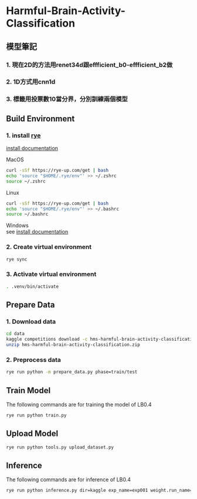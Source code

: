 # Harmful-Brain-Activity-Classification
## 模型筆記

### 1. 現在2D的方法用renet34d跟effficient_b0-effficient_b2做

### 2. 1D方式用cnn1d

### 3. 標籤用投票數10當分界，分別訓練兩個模型


## Build Environment
### 1. install [rye](https://github.com/mitsuhiko/rye)

[install documentation](https://rye-up.com/guide/installation/#installing-rye)

MacOS
```zsh
curl -sSf https://rye-up.com/get | bash
echo 'source "$HOME/.rye/env"' >> ~/.zshrc
source ~/.zshrc
```

Linux
```bash
curl -sSf https://rye-up.com/get | bash
echo 'source "$HOME/.rye/env"' >> ~/.bashrc
source ~/.bashrc
```

Windows  
see [install documentation](https://rye-up.com/guide/installation/)

### 2. Create virtual environment

```bash
rye sync
```

### 3. Activate virtual environment

```bash
. .venv/bin/activate
```

## Prepare Data

### 1. Download data

```bash
cd data
kaggle competitions download -c hms-harmful-brain-activity-classification
unzip hms-harmful-brain-activity-classification.zip
```

### 2. Preprocess data

```bash
rye run python -m prepare_data.py phase=train/test
```

## Train Model
The following commands are for training the model of LB0.4
```bash
rye run python train.py
```

## Upload Model
```bash
rye run python tools.py upload_dataset.py
```

## Inference
The following commands are for inference of LB0.4
```bash
rye run python inference.py dir=kaggle exp_name=exp001 weight.run_name=single
```